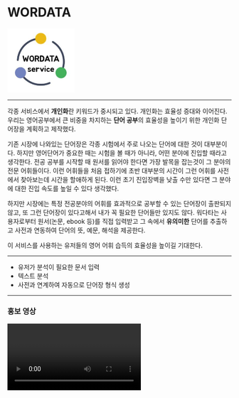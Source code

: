 # WORDATA
<img src="./readme/WORDATA_logo.JPG" width="30%"/>

---

각종 서비스에서 **개인화**란 키워드가 중시되고 있다. 개인화는 효율성 증대와 이어진다. 우리는 영어공부에서 큰 비중을 차지하는 **단어 공부**의 효율성을 높이기 위한 개인화 단어장을 계획하고 제작했다. 

기존 시장에 나와있는 단어장은 각종 시험에서 주로 나오는 단어에 대한 것이 대부분이다. 하지만 영어단어가 중요한 때는 시험을 볼 때가 아니라, 어떤 분야에 진입할 때라고 생각한다. 전공 공부를 시작할 때 원서를 읽어야 한다면 가장 발목을 잡는것이 그 분야의 전문 어휘들이다. 이런 어휘들을 처음 접하기에 초반 대부분의 시간이 그런 어휘를 사전에서 찾아보는데 시간을 할애하게 된다. 이런 초기 진입장벽을 낮출 수만 있다면 그 분야에 대한 진입 속도를 높일 수 있다 생각했다.

하지만 시장에는 특정 전공분야의 어휘를 효과적으로 공부할 수 있는 단어장이 출판되지 않고, 또 그런 단어장이 있다고해서 내가 꼭 필요한 단어들만 있지도 않다. 워다타는 사용자로부터 원서(논문, ebook 등)를 직접 입력받고 그 속에서 __유의미한__ 단어를 추출하고 사전과 연동하여 단어의 뜻, 예문, 해석을 제공한다. 

이 서비스를 사용하는 유저들의 영어 어휘 습득의 효율성을 높이길 기대한다.

---
+ 유저가 분석이 필요한 문서 입력
+ 텍스트 분석
+ 사전과 연계하여 자동으로 단어장 형식 생성

---
### 홍보 영상
<video src="./readme/video.mp4" controls autoplay></video>
